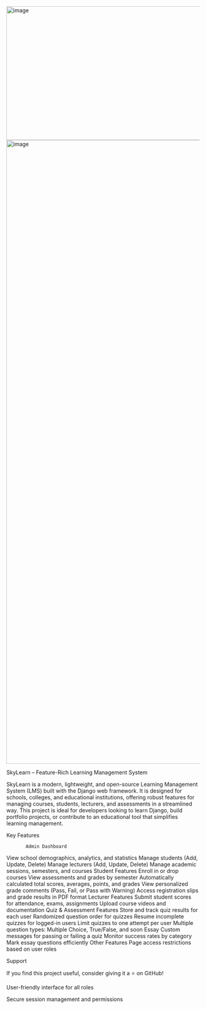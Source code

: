 <img width="1080" height="349" alt="image" src="https://github.com/user-attachments/assets/622897d3-dc45-4ff0-8846-8fb1753540bb" />
<img width="2880" height="1628" alt="image" src="https://github.com/user-attachments/assets/ca001857-dd65-4fd1-afff-f9f824fc542a" />


SkyLearn – Feature-Rich Learning Management System

SkyLearn is a modern, lightweight, and open-source Learning Management System (LMS) built with the Django web framework. It is designed for schools, colleges, and educational institutions, offering robust features for managing courses, students, lecturers, and assessments in a streamlined way.
This project is ideal for developers looking to learn Django, build portfolio projects, or contribute to an educational tool that simplifies learning management.

Key Features

           Admin Dashboard
View school demographics, analytics, and statistics
Manage students (Add, Update, Delete)
Manage lecturers (Add, Update, Delete)
Manage academic sessions, semesters, and courses
           Student Features
Enroll in or drop courses
View assessments and grades by semester
Automatically calculated total scores, averages, points, and grades
View personalized grade comments (Pass, Fail, or Pass with Warning)
Access registration slips and grade results in PDF format
           Lecturer Features
Submit student scores for attendance, exams, assignments
Upload course videos and documentation
Quiz & Assessment Features
Store and track quiz results for each user
Randomized question order for quizzes
Resume incomplete quizzes for logged-in users
Limit quizzes to one attempt per user
Multiple question types: Multiple Choice, True/False, and soon Essay
Custom messages for passing or failing a quiz
Monitor success rates by category
Mark essay questions efficiently
            Other Features
Page access restrictions based on user roles


Support

If you find this project useful, consider giving it a ⭐️ on GitHub!

User-friendly interface for all roles

Secure session management and permissions
